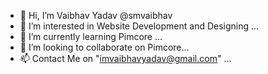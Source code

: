 - 👋 Hi, I’m Vaibhav Yadav @smvaibhav
- 👀 I’m interested in Website Development and Designing ...
- 🌱 I’m currently learning  Pimcore ...
- 💞️ I’m looking to collaborate on Pimcore...
- 📫 Contact Me on "imvaibhavyadav@gmail.com" ...

<!---
smvaibhav/smvaibhav is a ✨ special ✨ repository because its `README.md` (this file) appears on your GitHub profile.
You can click the Preview link to take a look at your changes.
--->
